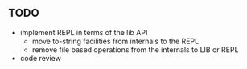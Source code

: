 TODO
----
 * implement REPL in terms of the lib API
   * move to-string facilities from internals to the REPL
   * remove file based operations from the internals to LIB or REPL
 * code review
